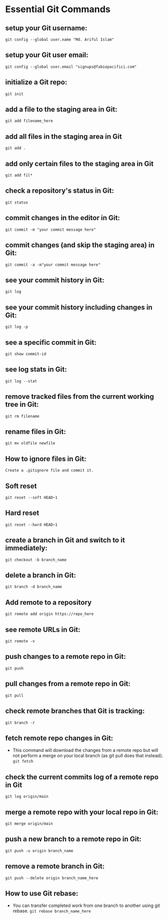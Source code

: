 # Essential Git Commands

## setup your Git username:
`git config --global user.name "Md. Ariful Islam"`
## setup your Git user email:
`git config --global user.email "signups@fabiopacifici.com"`
## initialize a Git repo:
`git init`
## add a file to the staging area in Git:
`git add filename_here`
## add all files in the staging area in Git
`git add .`
## add only certain files to the staging area in Git
`git add fil*`
## check a repository's status in Git:
`git status`
## commit changes in the editor in Git:
`git commit -m "your commit message here"`
## commit changes (and skip the staging area) in Git:
`git commit -a -m"your commit message here"`
## see your commit history in Git:
`git log`
## see your commit history including changes in Git:
`git log -p`
## see a specific commit in Git:
`git show commit-id`
## see log stats in Git:
`git log --stat`
## remove tracked files from the current working tree in Git:
`git rm filename`
## rename files in Git:
`git mv oldfile newfile`
## How to ignore files in Git:
`Create a .gitignore file and commit it.`
## Soft reset
`git reset --soft HEAD~1`
## Hard reset
`git reset --hard HEAD~1`
## create a branch in Git and switch to it immediately:
`git checkout -b branch_name`
## delete a branch in Git:
`git branch -d branch_name`
## Add remote to a repository
`git remote add origin https://repo_here`
## see remote URLs in Git:
`git remote -v`
## push changes to a remote repo in Git:
`git push`
## pull changes from a remote repo in Git:
`git pull`
## check remote branches that Git is tracking:
`git branch -r`
## fetch remote repo changes in Git:
- This command will download the changes from a remote repo but will not perform a merge on your local branch (as git pull does that instead).
`git fetch`
## check the current commits log of a remote repo in Git
`git log origin/main`
## merge a remote repo with your local repo in Git:
`git merge origin/main`
## push a new branch to a remote repo in Git:
`git push -u origin branch_name`
## remove a remote branch in Git:
`git push --delete origin branch_name_here`
## How to use Git rebase:
- You can transfer completed work from one branch to another using git rebase.
`git rebase branch_name_here`